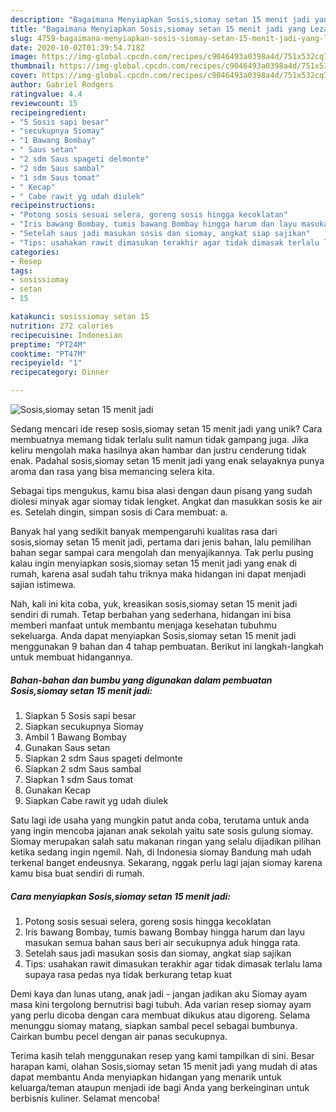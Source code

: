 ```yaml
---
description: "Bagaimana Menyiapkan Sosis,siomay setan 15 menit jadi yang Lezat Sekali"
title: "Bagaimana Menyiapkan Sosis,siomay setan 15 menit jadi yang Lezat Sekali"
slug: 4759-bagaimana-menyiapkan-sosis-siomay-setan-15-menit-jadi-yang-lezat-sekali
date: 2020-10-02T01:39:54.718Z
image: https://img-global.cpcdn.com/recipes/c9046493a0398a4d/751x532cq70/sosissiomay-setan-15-menit-jadi-foto-resep-utama.jpg
thumbnail: https://img-global.cpcdn.com/recipes/c9046493a0398a4d/751x532cq70/sosissiomay-setan-15-menit-jadi-foto-resep-utama.jpg
cover: https://img-global.cpcdn.com/recipes/c9046493a0398a4d/751x532cq70/sosissiomay-setan-15-menit-jadi-foto-resep-utama.jpg
author: Gabriel Rodgers
ratingvalue: 4.4
reviewcount: 15
recipeingredient:
- "5 Sosis sapi besar"
- "secukupnya Siomay"
- "1 Bawang Bombay"
- " Saus setan"
- "2 sdm Saus spageti delmonte"
- "2 sdm Saus sambal"
- "1 sdm Saus tomat"
- " Kecap"
- " Cabe rawit yg udah diulek"
recipeinstructions:
- "Potong sosis sesuai selera, goreng sosis hingga kecoklatan"
- "Iris bawang Bombay, tumis bawang Bombay hingga harum dan layu masukan semua bahan saus beri air secukupnya aduk hingga rata."
- "Setelah saus jadi masukan sosis dan siomay, angkat siap sajikan"
- "Tips: usahakan rawit dimasukan terakhir agar tidak dimasak terlalu lama supaya rasa pedas nya tidak berkurang tetap kuat"
categories:
- Resep
tags:
- sosissiomay
- setan
- 15

katakunci: sosissiomay setan 15 
nutrition: 272 calories
recipecuisine: Indonesian
preptime: "PT24M"
cooktime: "PT47M"
recipeyield: "1"
recipecategory: Dinner

---
```



![Sosis,siomay setan 15 menit jadi](https://img-global.cpcdn.com/recipes/c9046493a0398a4d/751x532cq70/sosissiomay-setan-15-menit-jadi-foto-resep-utama.jpg)

Sedang mencari ide resep sosis,siomay setan 15 menit jadi yang unik? Cara membuatnya memang tidak terlalu sulit namun tidak gampang juga. Jika keliru mengolah maka hasilnya akan hambar dan justru cenderung tidak enak. Padahal sosis,siomay setan 15 menit jadi yang enak selayaknya punya aroma dan rasa yang bisa memancing selera kita.

Sebagai tips mengukus, kamu bisa alasi dengan daun pisang yang sudah diolesi minyak agar siomay tidak lengket. Angkat dan masukkan sosis ke air es. Setelah dingin, simpan sosis di Cara membuat: a.

Banyak hal yang sedikit banyak mempengaruhi kualitas rasa dari sosis,siomay setan 15 menit jadi, pertama dari jenis bahan, lalu pemilihan bahan segar sampai cara mengolah dan menyajikannya. Tak perlu pusing kalau ingin menyiapkan sosis,siomay setan 15 menit jadi yang enak di rumah, karena asal sudah tahu triknya maka hidangan ini dapat menjadi sajian istimewa.


Nah, kali ini kita coba, yuk, kreasikan sosis,siomay setan 15 menit jadi sendiri di rumah. Tetap berbahan yang sederhana, hidangan ini bisa memberi manfaat untuk membantu menjaga kesehatan tubuhmu sekeluarga. Anda dapat menyiapkan Sosis,siomay setan 15 menit jadi menggunakan 9 bahan dan 4 tahap pembuatan. Berikut ini langkah-langkah untuk membuat hidangannya.

<!--inarticleads1-->

##### Bahan-bahan dan bumbu yang digunakan dalam pembuatan Sosis,siomay setan 15 menit jadi:

1. Siapkan 5 Sosis sapi besar
1. Siapkan secukupnya Siomay
1. Ambil 1 Bawang Bombay
1. Gunakan  Saus setan
1. Siapkan 2 sdm Saus spageti delmonte
1. Siapkan 2 sdm Saus sambal
1. Siapkan 1 sdm Saus tomat
1. Gunakan  Kecap
1. Siapkan  Cabe rawit yg udah diulek


Satu lagi ide usaha yang mungkin patut anda coba, terutama untuk anda yang ingin mencoba jajanan anak sekolah yaitu sate sosis gulung siomay. Siomay merupakan salah satu makanan ringan yang selalu dijadikan pilihan ketika sedang ingin ngemil. Nah, di Indonesia siomay Bandung mah udah terkenal banget endeusnya. Sekarang, nggak perlu lagi jajan siomay karena kamu bisa buat sendiri di rumah. 

<!--inarticleads2-->

##### Cara menyiapkan Sosis,siomay setan 15 menit jadi:

1. Potong sosis sesuai selera, goreng sosis hingga kecoklatan
1. Iris bawang Bombay, tumis bawang Bombay hingga harum dan layu masukan semua bahan saus beri air secukupnya aduk hingga rata.
1. Setelah saus jadi masukan sosis dan siomay, angkat siap sajikan
1. Tips: usahakan rawit dimasukan terakhir agar tidak dimasak terlalu lama supaya rasa pedas nya tidak berkurang tetap kuat


Demi kaya dan lunas utang, anak jadi - jangan jadikan aku Siomay ayam masa kini tergolong bernutrisi bagi tubuh. Ada varian resep siomay ayam yang perlu dicoba dengan cara membuat dikukus atau digoreng. Selama menunggu siomay matang, siapkan sambal pecel sebagai bumbunya. Cairkan bumbu pecel dengan air panas secukupnya. 

Terima kasih telah menggunakan resep yang kami tampilkan di sini. Besar harapan kami, olahan Sosis,siomay setan 15 menit jadi yang mudah di atas dapat membantu Anda menyiapkan hidangan yang menarik untuk keluarga/teman ataupun menjadi ide bagi Anda yang berkeinginan untuk berbisnis kuliner. Selamat mencoba!
